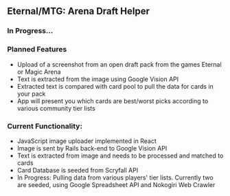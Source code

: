 <h2>Eternal/MTG: Arena Draft Helper</h2>

<h3>In Progress...</h3>

<h3>Planned Features</h3>
<ul>
  <li>Upload of a screenshot from an open draft pack from the games Eternal or Magic Arena</li>
  <li>Text is extracted from the image using Google Vision API</li>
  <li>Extracted text is compared with card pool to pull the data for cards in your pack</li>
  <li>App will present you which cards are best/worst picks according to various community tier lists</li>
</ul>

<h3>Current Functionality:</h3>
<ul>
  <li>JavaScript image uploader implemented in React</li>
  <li>Image is sent by Rails back-end to Google Vision API</li>
  <li>Text is extracted from image and needs to be processed and matched to cards</li>
  <li>Card Database is seeded from Scryfall API</li>
  <li>In Progress: Pulling data from various players' tier lists. Currently two are seeded, using Google Spreadsheet API and Nokogiri Web Crawler</li>
</ul>
